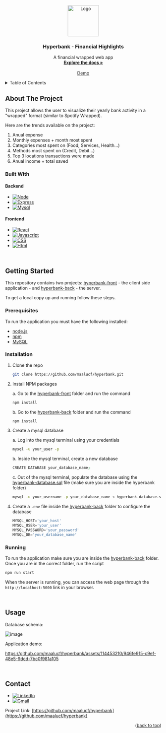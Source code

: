 <a name="readme-top"></a>

<!-- PROJECT LOGO -->
<br />
<div align="center">
  <a href="https://github.com/maalucf/hyperbank">
    <img src="https://github.com/maalucf/hyperbank/assets/114453210/4d63e73c-ea67-4749-9246-b30e8bfbd093" alt="Logo" width="100" height=auto>
  </a>

<h3 align="center">Hyperbank - Financial Highlights</h3>

  <p align="center">
    A financial wrapped web app
    <br />
    <a href="https://github.com/maalucf/hyperbank"><strong>Explore the docs »</strong></a>
    <br />
    <br />
    <a href="#demo">Demo</a>
  </p>
</div>

<!-- TABLE OF CONTENTS -->
<details>
  <summary>Table of Contents</summary>
  <ol>
    <li>
      <a href="#about-the-project">About The Project</a>
      <ul>
        <li><a href="#built-with">Built With</a></li>
      </ul>
    </li>
    <li>
      <a href="#getting-started">Getting Started</a>
      <ul>
        <li><a href="#prerequisites">Prerequisites</a></li>
        <li><a href="#installation">Installation</a></li>
      </ul>
    </li>
    <li><a href="#usage">Usage</a></li>
    <li><a href="#contact">Contact</a></li>
  </ol>
</details>

<!-- ABOUT THE PROJECT -->
## About The Project

This project allows the user to visualize their yearly bank activity in a "wrapped" format (similar to Spotify Wrapped). 

Here are the trends available on the project:
1. Anual expense
2. Monthly expenses + month most spent
3. Categories most spent on (Food, Services, Health...)
4. Methods most spent on (Credit, Debit...)
5. Top 3 locations transactions were made
6. Anual income + total saved

### Built With

#### Backend

* [![Node][Node.js]][Node-url]
* [![Express][Express.js]][Express-url]
* [![Mysql][Mysql]][Mysql-url]

#### Frontend

* [![React][React.js]][React-url]
* [![Javascript][Js]][Js-url]
* [![CSS][CSS]][CSS-url]
* [![Html][Html]][Html-url]

<br />

<!-- GETTING STARTED -->
## Getting Started

This repository contains two projects: <a href='https://github.com/maalucf/hyperbank/tree/main/hyperbank-front'>hyperbank-front</a> - the client side application - and <a href='https://github.com/maalucf/hyperbank/tree/main/hyperbank-back'>hyperbank-back</a> - the server.

To get a local copy up and running follow these steps.

### Prerequisites

To run the application you must have the following installed:

* <a href='https://nodejs.org/en/download/package-manager#nvm'>node.js<a/>
* <a href='https://docs.npmjs.com/downloading-and-installing-node-js-and-npm'>npm</a>
* <a href='https://dev.mysql.com/doc/mysql-installation-excerpt/5.7/en/'>MySQL</a>

### Installation

1. Clone the repo

   ```sh
   git clone https://github.com/maalucf/hyperbank.git
   ```

2. Install NPM packages <br />

    a. Go to the <a href='https://github.com/maalucf/hyperbank/tree/main/hyperbank-front'>hyperbank-front</a> folder and run the command
    ```sh
    npm install
    ```

    b. Go to the <a href='https://github.com/maalucf/hyperbank/tree/main/hyperbank-back'>hyperbank-back</a> folder and run the command
    ```sh
    npm install
    ```

3. Create a mysql database <br />

   a. Log into the mysql terminal using your credentials
    ```sh
    mysql -u your_user -p
    ```

   b. Inside the mysql terminal, create a new database
    ```sh
    CREATE DATABASE your_database_name;
    ```
   
   c. Out of the mysql terminal, populate the database using the <a href='https://github.com/maalucf/hyperbank/blob/main/hyperbank-database.sql'>hyperbank-database.sql</a> file (make sure you are inside the hyperbank folder)
    ```sh
    mysql -u your_username -p your_database_name < hyperbank-database.sql
    ```

4. Create a `.env` file inside the <a href='https://github.com/maalucf/hyperbank/tree/main/hyperbank-back'>hyperbank-back</a> folder to configure the database

    ```js
    MYSQL_HOST='your_host'
    MYSQL_USER='your_user'
    MYSQL_PASSWORD='your_password'
    MYSQL_DB='your_database_name'
    ```

### Running

To run the application make sure you are inside the <a href='https://github.com/maalucf/hyperbank/tree/main/hyperbank-back'>hyperbank-back</a> folder. 
Once you are in the correct folder, run the script
```sh
npm run start
```

When the server is running, you can access the web page through the `http://localhost:5000` link in your browser.

<br />

<!-- USAGE EXAMPLES -->
## Usage

Database schema:

![image](https://github.com/maalucf/hyperbank/assets/114453210/db74d792-eea7-400e-a746-56f06ec94eea)

<a name="demo"></a>
Application demo:

https://github.com/maalucf/hyperbank/assets/114453210/946fe915-c9ef-48e5-9dcd-7bc0f981a105

<br />

<!-- CONTACT -->
## Contact

* [![LinkedIn][LinkedIn.com]][linkedin-url] 
* [![Gmail][Gmail.com]][Gmail-url]

Project Link: [https://github.com/maalucf/hyperbank](https://github.com/maalucf/hyperbank)

<p align="right">(<a href="#readme-top">back to top</a>)</p>



<!-- MARKDOWN LINKS & IMAGES -->
<!-- https://www.markdownguide.org/basic-syntax/#reference-style-links -->
[LinkedIn.com]: https://img.shields.io/badge/LinkedIn-0077B5?style=for-the-badge&logo=linkedin&logoColor=white
[linkedin-url]: https://linkedin.com/in/malu-figueiredo
[product-screenshot]: images/screenshot.png
[React.js]: https://img.shields.io/badge/React-20232A?style=for-the-badge&logo=react&logoColor=61DAFB
[React-url]: https://reactjs.org/
[Gmail.com]: https://img.shields.io/badge/Gmail-D14836?style=for-the-badge&logo=gmail&logoColor=white
[Gmail-url]: mailto:mari.luiza.fig@gmail.com
[Node.js]: https://img.shields.io/badge/Node.js-43853D?style=for-the-badge&logo=node.js&logoColor=white
[Node-url]: https://nodejs.org/en
[Html]: https://img.shields.io/badge/HTML5-E34F26?style=for-the-badge&logo=html5&logoColor=white
[Html-url]: https://developer.mozilla.org/en-US/docs/Web/HTML
[CSS]: https://img.shields.io/badge/CSS3-1572B6?style=for-the-badge&logo=css3&logoColor=white
[CSS-url]: https://developer.mozilla.org/en-US/docs/Web/CSS
[Js]: https://img.shields.io/badge/JavaScript-323330?style=for-the-badge&logo=javascript&logoColor=F7DF1E
[Js-url]: https://www.javascript.com
[Mysql]: https://img.shields.io/badge/MySQL-02569B?style=for-the-badge&logo=mysql&logoColor=white
[Mysql-url]: https://www.mysql.com
[Express.js]: https://img.shields.io/badge/Express.js-404D59?style=for-the-badge
[Express-url]: https://expressjs.com
